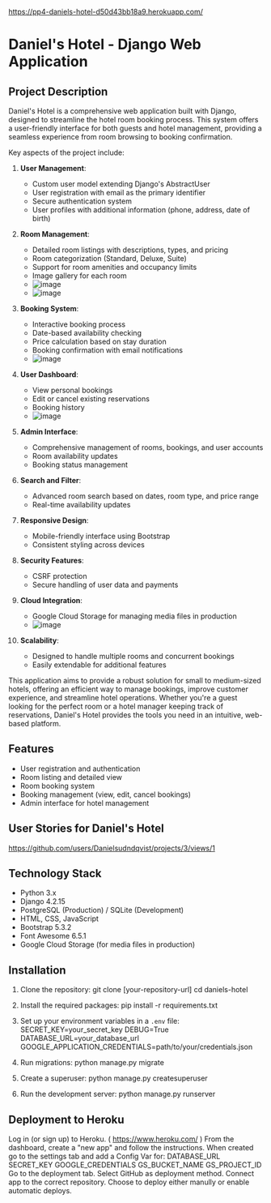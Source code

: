 https://pp4-daniels-hotel-d50d43bb18a9.herokuapp.com/

# Daniel's Hotel - Django Web Application

## Project Description

Daniel's Hotel is a comprehensive web application built with Django, designed to streamline the hotel room booking process. This system offers a user-friendly interface for both guests and hotel management, providing a seamless experience from room browsing to booking confirmation.

Key aspects of the project include:

1. **User Management**: 
   - Custom user model extending Django's AbstractUser
   - User registration with email as the primary identifier
   - Secure authentication system
   - User profiles with additional information (phone, address, date of birth)

2. **Room Management**:
   - Detailed room listings with descriptions, types, and pricing
   - Room categorization (Standard, Deluxe, Suite)
   - Support for room amenities and occupancy limits
   - Image gallery for each room
   - ![image](https://github.com/user-attachments/assets/83a3824e-7a91-4ecc-b224-008a6edcd56f)
   - ![image](https://github.com/user-attachments/assets/f4b27904-f4c2-4e94-bc1b-1a1e5cf3fa09)



3. **Booking System**:
   - Interactive booking process
   - Date-based availability checking
   - Price calculation based on stay duration
   - Booking confirmation with email notifications
   - ![image](https://github.com/user-attachments/assets/2c300330-0fa9-45a5-8664-db96c1a321d0)


4. **User Dashboard**:
   - View personal bookings
   - Edit or cancel existing reservations
   - Booking history
   - ![image](https://github.com/user-attachments/assets/b3a5c826-18ba-4ba2-af6b-8111befd8e2d)


5. **Admin Interface**:
   - Comprehensive management of rooms, bookings, and user accounts
   - Room availability updates
   - Booking status management

6. **Search and Filter**:
   - Advanced room search based on dates, room type, and price range
   - Real-time availability updates

7. **Responsive Design**:
   - Mobile-friendly interface using Bootstrap
   - Consistent styling across devices

8. **Security Features**:
   - CSRF protection
   - Secure handling of user data and payments

9. **Cloud Integration**:
   - Google Cloud Storage for managing media files in production
   - ![image](https://github.com/user-attachments/assets/19c10c0e-9a96-4fd8-93ec-f7ce7333bf44)


10. **Scalability**:
    - Designed to handle multiple rooms and concurrent bookings
    - Easily extendable for additional features

This application aims to provide a robust solution for small to medium-sized hotels, offering an efficient way to manage bookings, improve customer experience, and streamline hotel operations. Whether you're a guest looking for the perfect room or a hotel manager keeping track of reservations, Daniel's Hotel provides the tools you need in an intuitive, web-based platform.

## Features
- User registration and authentication
- Room listing and detailed view
- Room booking system
- Booking management (view, edit, cancel bookings)
- Admin interface for hotel management

## User Stories for Daniel's Hotel
https://github.com/users/Danielsudndqvist/projects/3/views/1

## Technology Stack
- Python 3.x
- Django 4.2.15
- PostgreSQL (Production) / SQLite (Development)
- HTML, CSS, JavaScript
- Bootstrap 5.3.2
- Font Awesome 6.5.1
- Google Cloud Storage (for media files in production)

## Installation

1. Clone the repository:
git clone [your-repository-url]
cd daniels-hotel

3. Install the required packages:
pip install -r requirements.txt

4. Set up your environment variables in a `.env` file:
SECRET_KEY=your_secret_key
DEBUG=True
DATABASE_URL=your_database_url
GOOGLE_APPLICATION_CREDENTIALS=path/to/your/credentials.json

5. Run migrations:
python manage.py migrate

6. Create a superuser:
python manage.py createsuperuser

7. Run the development server:
python manage.py runserver

## Deployment to Heroku
Log in (or sign up) to Heroku. ( https://www.heroku.com/ )
From the dashboard, create a "new app" and follow the instructions.
When created go to the settings tab and add a Config Var for:
DATABASE_URL
SECRET_KEY
GOOGLE_CREDENTIALS
GS_BUCKET_NAME
GS_PROJECT_ID
Go to the deployment tab.
Select GitHub as deployment method.
Connect app to the correct repository.
Choose to deploy either manully or enable automatic deploys.

